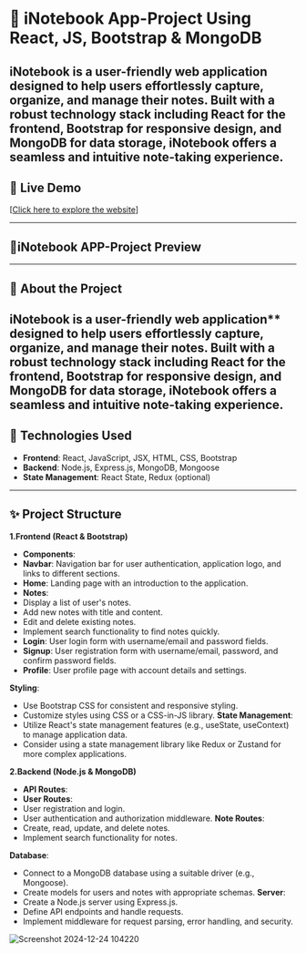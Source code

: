 # 🌟 iNotebook App-Project Using React, JS, Bootstrap & MongoDB

**iNotebook is a user-friendly web application** designed to help **users effortlessly capture**, organize, and manage their notes. Built with a robust technology stack including React for the frontend, **Bootstrap** for responsive design, and **MongoDB for data storage**, iNotebook offers a seamless and intuitive note-taking experience.
---

## 🔗 Live Demo  
[[Click here to explore the website](#)] 

---


## 🚀iNotebook APP-Project Preview 




---
## 📜 About the Project  
**iNotebook** is a user-friendly web application** designed to help **users effortlessly capture**, organize, and manage their notes. Built with a robust technology stack including React for the frontend, **Bootstrap** for responsive design, and **MongoDB for data storage**, iNotebook offers a seamless and intuitive note-taking experience.
---
## 🚀 Technologies Used  

- **Frontend**: React, JavaScript, JSX, HTML, CSS, Bootstrap
- **Backend**: Node.js, Express.js, MongoDB, Mongoose
- **State Management**: React State, Redux (optional)
---

## ✨ Project Structure 
**1.Frontend (React & Bootstrap)**
- **Components**:
- **Navbar**: Navigation bar for user authentication, application logo, and links to different sections.
- **Home**: Landing page with an introduction to the application.
- **Notes**:
- Display a list of user's notes.
- Add new notes with title and content.
- Edit and delete existing notes.
- Implement search functionality to find notes quickly.
- **Login**: User login form with username/email and password fields.
- **Signup**: User registration form with username/email, password, and confirm password fields.
- **Profile**: User profile page with account details and settings.

**Styling**:
- Use Bootstrap CSS for consistent and responsive styling.
- Customize styles using CSS or a CSS-in-JS library.
**State Management**:
- Utilize React's state management features (e.g., useState, useContext) to manage application data.
- Consider using a state management library like Redux or Zustand for more complex applications.

**2.Backend (Node.js & MongoDB)**
- **API Routes**:
- **User Routes**:
- User registration and login.
- User authentication and authorization middleware.
**Note Routes**:
- Create, read, update, and delete notes.
- Implement search functionality for notes.

**Database**:
- Connect to a MongoDB database using a suitable driver (e.g., Mongoose).
- Create models for users and notes with appropriate schemas.
**Server**:
- Create a Node.js server using Express.js.
- Define API endpoints and handle requests.
- Implement middleware for request parsing, error handling, and security.

![Screenshot 2024-12-24 104220](https://github.com/user-attachments/assets/94959568-d612-4d96-acb4-653a0013dfe9)
